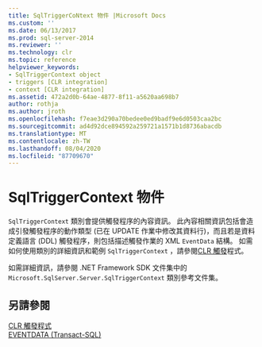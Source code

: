 ```yaml
---
title: SqlTriggerCoNtext 物件 |Microsoft Docs
ms.custom: ''
ms.date: 06/13/2017
ms.prod: sql-server-2014
ms.reviewer: ''
ms.technology: clr
ms.topic: reference
helpviewer_keywords:
- SqlTriggerContext object
- triggers [CLR integration]
- context [CLR integration]
ms.assetid: 472a2d0b-64ae-4877-8f11-a5620aa698b7
author: rothja
ms.author: jroth
ms.openlocfilehash: f7eae3d290a70bedee0ed9badf9e6d0503caa2bc
ms.sourcegitcommit: ad4d92dce894592a259721a1571b1d8736abacdb
ms.translationtype: MT
ms.contentlocale: zh-TW
ms.lasthandoff: 08/04/2020
ms.locfileid: "87709670"
---
```

# <a name="sqltriggercontext-object"></a>SqlTriggerContext 物件
  `SqlTriggerContext` 類別會提供觸發程序的內容資訊。 此內容相關資訊包括會造成引發觸發程序的動作類型 (已在 UPDATE 作業中修改其資料行)，而且若是資料定義語言 (DDL) 觸發程序，則包括描述觸發作業的 XML `EventData` 結構。 如需如何使用類別的詳細資訊和範例 `SqlTriggerContext` ，請參閱[CLR 觸發](../../database-engine/dev-guide/clr-triggers.md)程式。  
  
 如需詳細資訊，請參閱 .NET Framework SDK 文件集中的 `Microsoft.SqlServer.Server.SqlTriggerContext` 類別參考文件集。  
  
## <a name="see-also"></a>另請參閱  
 [CLR 觸發程式](../../database-engine/dev-guide/clr-triggers.md)   
 [EVENTDATA &#40;Transact-SQL&#41;](/sql/t-sql/functions/eventdata-transact-sql)  
  
  

